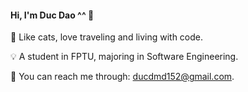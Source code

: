 #### Hi, I'm Duc Dao ^^ 👋
👀 Like cats, love traveling and living with code.

💡 A student in FPTU, majoring in Software Engineering.

🌱 You can reach me through: ducdmd152@gmail.com.
<!---
🌱 Connect with me:
<div id="contact" align="center" style="margin: 0 auto">
   <img align="left" src="https://media.giphy.com/media/ES4Vcv8zWfIt2/giphy.gif" width="90"/>
   <a href="mailto:ducdmd152@gmail.com"><img align="left" alt="Duc Dao | Email" width="22px"     src="https://cdn.jsdelivr.net/npm/simple-icons@v3/icons/gmail.svg" /></a>
   <a href="https://www.linkedin.com/in/ducdmd152/"><img align="left" alt="Duc Dao| LinkedIn" width="22px" src="https://cdn.jsdelivr.net/npm/simple-icons@v3/icons/linkedin.svg" /></a>
   <a href="https://www.facebook.com/heydmdd/"><img align="left" alt="Duy Đức | Facebook" width="22px" src="https://cdn.jsdelivr.net/npm/simple-icons@v3/icons/facebook.svg" /></a>
   <a href="https://www.instagram.com/heydmdd/"><img align="left" alt="heydmdd | Instagram" width="22px" src="https://cdn.jsdelivr.net/npm/simple-icons@v3/icons/instagram.svg" /></a>
</div>
--->


